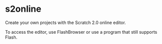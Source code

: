 # s2online

Create your own projects with the Scratch 2.0 online editor.

To access the editor, use FlashBrowser or use a program that still supports Flash.

